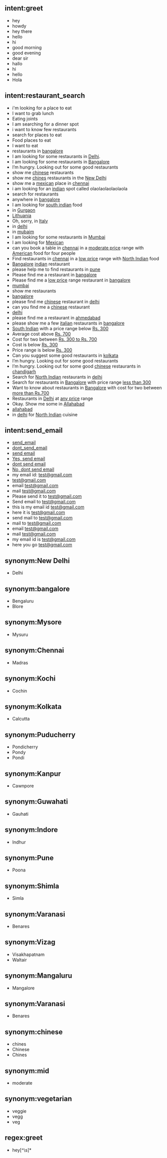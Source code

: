 

## intent:greet
- hey
- howdy
- hey there
- hello
- hi
- good morning
- good evening
- dear sir
- hallo
- hi
- hello
- Hola

## intent:restaurant_search
- i'm looking for a place to eat
- I want to grab lunch
- Eating joints
- I am searching for a dinner spot
- i want to know few restaurants
- search for places to eat
- Food places to eat
- I want to eat
- restaurants in [bangalore](location)
- I am looking for some restaurants in [Delhi](location).
- I am looking for some restaurants in [Bangalore](location)
- I’m hungry. Looking out for some good restaurants
- show me [chinese](cuisine) restaurants
- show me [chines](cuisine:chinese) restaurants in the [New Delhi](location:Delhi)
- show me a [mexican](cuisine) place in [chennai](location)
- i am looking for an [indian](cuisine) spot called olaolaolaolaolaola
- search for restaurants
- anywhere in [bangalore](location)
- I am looking for [south indian](cuisine) food
- in [Gurgaon](location)
- [Lithuania](location)
- Oh, sorry, in [Italy](location)
- in [delhi](location)
- in [mubaim](location)
- I am looking for some restaurants in [Mumbai](location)
- I am looking for [Mexican](cuisine)
- can you book a table in [chennai](location) in a [moderate price](avgcost:from300to700) range with [American](cuisine) food for four people
- Find restaurants in [chennai](location) in a [low price](avgcost:less300) range with [North Indian](cuisine) food  
- [Bangalore](location) [indian](cuisine) restaurant
- please help me to find restaurants in [pune](location)
- Please find me a restaurant in [bangalore](location)
- Please find me a [low price](avgcost:less300) range restaurant in [bangalore](location)
- [mumbai](location)
- show me restaurants
- [bangalore](location) 
- please find me [chinese](cuisine) restaurant in [delhi](location)
- can you find me a [chinese](cuisine) restaurant
- [delhi](location)
- please find me a restaurant in [ahmedabad](location)
- please show me a few [italian](cuisine) restaurants in [bangalore](location)
- [South Indian](cuisine) with a price range below [Rs. 300](avgcost)
- Average cost above [Rs. 700](avgcost)
- Cost for two between [Rs. 300 to Rs. 700](avgcost)
- Cost is below [Rs. 300](avgcost)
- Price range is below [Rs. 300](avgcost)
- Can you suggest some good restaurants in [kolkata](location)
- I’m hungry. Looking out for some good restaurants
- I’m hungry. Looking out for some good [chinese](cuisine) restaurants in [chandigarh](location)
- Search for [North Indian](cuisine) restaurants in [delhi](location)
- Search for restaurants in [Bangalore](location) with price range [less than 300](less300)
- Want to know about restaurants in [Bangalore](location) with cost for two between [more than Rs.700](avgcost)
- Restaurants in [Delhi](location) at [any price](avgcost) range
- Okay. Show me some in [Allahabad](location)
- [allahabad](location)
- in [delhi](location) for [North Indian](cuisine) cuisine

## intent:send_email
- [send_email](should_send_email)
- [dont_send_email](should_send_email)
- [send email](should_send_email:send_email)
- [Yes, send email](should_send_email:send_email)
- [dont send email](should_send_email:dont_send_email)
- [No, dont send email](should_send_email:dont_send_email)
- my email id: [test@gmail.com](email_id)
- [test@gmail.com](email_id)
- email [test@gmail.com](email_id)
- mail [test@gmail.com](email_id)
- Please send it to [test@gmail.com](email_id)
- Send email to [test@gmail.com](email_id)
- this is my email id  [test@gmail.com](email_id)
- here it is [test@gmail.com](email_id)
- send mail to [test@gmail.com](email_id)
- mail to [test@gmail.com](email_id)
- email [test@gmail.com](email_id)
- mail [test@gmail.com](email_id)
- my email id is [test@gmail.com](email_id)
- here you go [test@gmail.com](email_id)

 

## synonym:New Delhi
- Delhi

## synonym:bangalore
- Bengaluru
- Blore

## synonym:Mysore
- Mysuru

## synonym:Chennai
- Madras


## synonym:Kochi
- Cochin


## synonym:Kolkata
- Calcutta

## synonym:Puducherry
- Pondicherry
- Pondy
- Pondi


## synonym:Kanpur
- Cawnpore

## synonym:Guwahati 
- Gauhati  

## synonym:Indore
- Indhur

## synonym:Pune
- Poona

## synonym:Shimla
- Simla

## synonym:Varanasi
- Benares

## synonym:Vizag
- Visakhapatnam
- Waltair

## synonym:Mangaluru
- Mangalore


## synonym:Varanasi
- Benares

## synonym:chinese
- chines
- Chinese
- Chines

## synonym:mid
- moderate

## synonym:vegetarian
- veggie
- vegg
- veg

## regex:greet
- hey[^\s]*
